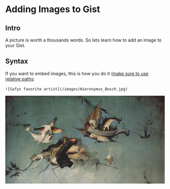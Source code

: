 # Adding Images to Gist

## Intro
A picture is worth a thousands words.  So lets learn how to add an image to your Gist.

## Syntax

If you want to embed images, this is how you do it ([make sure to use relative paths](https://en.wikipedia.org/wiki/Path_(computing)#Absolute_and_relative_paths):

`![Safys favorite artist](/images/Hieronymus_Bosch.jpg)`

![Safy's favorite artist](/images/addingImagesToGists/Hieronymus_Bosch.jpg)


